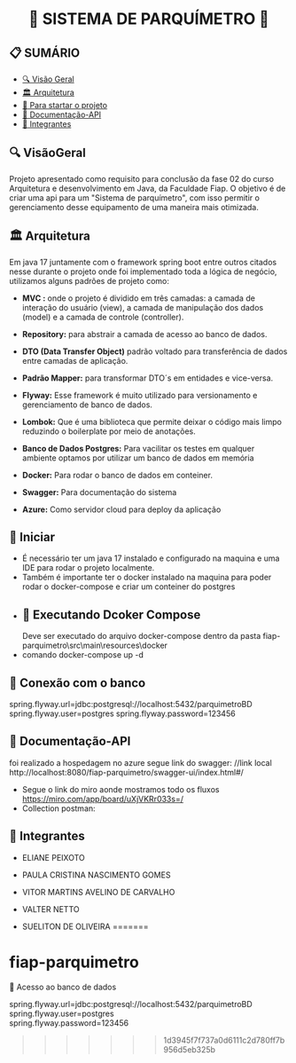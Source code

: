 <h1 align="center">🌟 SISTEMA DE PARQUÍMETRO  🌟</h1>

<h2>📋 SUMÁRIO</h2>

- [🔍 Visão Geral](#-VisãoGeral)
- [🏛️ Arquitetura ](#-Arquitetura )
- [🚀 Para startar o projeto](#-Iniciar)
- [📖 Documentação-API](#-Documentação-API)
- [🤝 Integrantes](#-Integrantes)

## 🔍 VisãoGeral
<p>
Projeto apresentado como requisito para conclusão da fase 02 do curso Arquitetura e desenvolvimento em Java, da Faculdade Fiap. 
O objetivo é de criar uma api para um "Sistema de parquímetro", com isso permitir o gerenciamento desse equipamento de uma maneira mais otimizada.
</p>

## 🏛️ Arquitetura

Em java 17 juntamente com o framework  spring boot entre outros citados nesse durante o projeto onde foi implementado toda a lógica de negócio, utilizamos alguns padrões de projeto como:


- **MVC :** onde o projeto é dividido em três camadas: a camada de interação do usuário (view), a camada de manipulação dos dados (model) e a camada de controle (controller).

- **Repository:** para abstrair a camada de acesso ao banco de dados.

- **DTO (Data Transfer Object)** padrão voltado para transferência de dados entre camadas de aplicação.

- **Padrão Mapper:** para transformar DTO´s em entidades e vice-versa.
- **Flyway:** Esse framework é muito utilizado para versionamento e gerenciamento de banco de dados.
- **Lombok:** Que é uma biblioteca que permite deixar o código mais limpo reduzindo o boilerplate por meio de anotações.
- **Banco de Dados Postgres:** Para vacilitar os testes em qualquer ambiente optamos por utilizar um banco de dados em memória
- **Docker:** Para rodar o banco de dados em conteiner.
- **Swagger:** Para documentação do sistema
- **Azure:** Como servidor cloud para deploy da aplicação

## 🚀 Iniciar

- É necessário ter um java 17 instalado e configurado na maquina e uma IDE para rodar o projeto localmente.
- Também é importante ter o docker instalado na maquina para poder rodar o docker-compose e criar um conteiner do postgres
- 
  <h2>📖 Executando Dcoker Compose</h2>
  Deve ser executado do arquivo docker-compose dentro da pasta fiap-parquimetro\src\main\resources\docker
- comando docker-compose up -d

<h2>📖 Conexão com o banco</h2>
spring.flyway.url=jdbc:postgresql://localhost:5432/parquimetroBD    
spring.flyway.user=postgres   
spring.flyway.password=123456

## 📖 Documentação-API

foi realizado a hospedagem no azure segue link do swagger:
//link local
http://localhost:8080/fiap-parquimetro/swagger-ui/index.html#/

- Segue o link do miro aonde mostramos todo os fluxos https://miro.com/app/board/uXjVKRr033s=/
- Collection postman:


## 🤝 Integrantes

- ELIANE PEIXOTO

- PAULA CRISTINA NASCIMENTO GOMES

- VITOR MARTINS AVELINO DE CARVALHO

- VALTER NETTO

- SUELITON DE OLIVEIRA 
=======
# fiap-parquimetro

📖 Acesso ao banco de dados

spring.flyway.url=jdbc:postgresql://localhost:5432/parquimetroBD  
spring.flyway.user=postgres  
spring.flyway.password=123456  

>>>>>>> 1d3945f7f737a0d6111c2d780ff7b956d5eb325b
